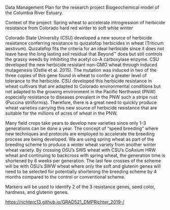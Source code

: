 Data Management Plan for the research project Biogeochemical model of the Columbia River Estuary.

Context of the project: Spring wheat to accelerate introgression of herbicide resistance from Colorado hard red winter to soft white winter

Colorado State University (CSU) developed a new source of herbicide resistance conferring resistance to quizalofop herbicides in wheat (Triticum aestivum). Quizalofop fits the criteria for an ideal herbicide since it does not leave have the long lasting soil residual that Beyond™ does but still controls the grassy weeds by inhibiting the acetyl co-A carboxylase enzyme. CSU developed the new herbicide resistant non-GMO wheat through induced mutagenesis (Ostlie et al. 2015). The mutation was induced in two of the three copies of this gene found in wheat to confer a greater level of tolerance to the herbicide. CSU developed this herbicide resistance in wheat cultivars that are adapted to Colorado environmental conditions but not adapted to the growing environment in the Pacific Northwest (PNW) especially resistance to diseases prevalent in the PNW such a stripe rust (Puccina striiformis). Therefore, there is a great need to quickly produce wheat varieties carrying this new source of herbicide resistance that are suitable for the millions of acres of wheat in the PNW. 

Many field crops take years to develop new varieties since only 1-3 generations can be done a year. The concept of “speed breeding” where new techniques and protocols are employed to accelerate the breeding process are being developed. We are using spring wheat as part of the breeding scheme to produce a winter wheat variety from another winter wheat variety.
By crossing OSU’s SWS wheat with CSU’s CoAxium HRW wheat and continuing to backcross with spring wheat, the generation time is shortened by 6 weeks per generation. The last few crosses of the scheme will be with OSU’s SWW wheat where only the soft and glutenin genes will need to be selected for potentially shortening the breeding scheme by 4 months compared to the control or conventional scheme.

Markers will be used to identify 2 of the 3 resistance genes, seed color, hardness, and glutenin genes.

https://richterc13.github.io/GRAD521_DMPRichter_2019-/
